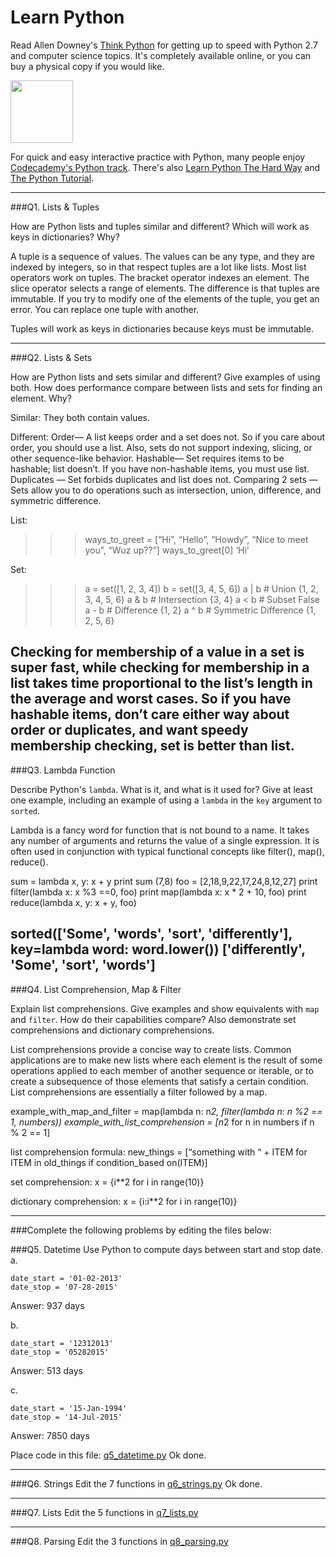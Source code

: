 # Learn Python

Read Allen Downey's [Think Python](http://www.greenteapress.com/thinkpython/) for getting up to speed with Python 2.7 and computer science topics. It's completely available online, or you can buy a physical copy if you would like.

<a href="http://www.greenteapress.com/thinkpython/"><img src="img/think_python.png" style="width: 100px;" target="_blank"></a>

For quick and easy interactive practice with Python, many people enjoy [Codecademy's Python track](http://www.codecademy.com/en/tracks/python). There's also [Learn Python The Hard Way](http://learnpythonthehardway.org/book/) and [The Python Tutorial](https://docs.python.org/2/tutorial/).

---

###Q1. Lists &amp; Tuples

How are Python lists and tuples similar and different? Which will work as keys in dictionaries? Why?

A tuple is a sequence of values. The values can be any type, and they are indexed by integers, so in that respect tuples are a lot like lists. Most list operators work on tuples. The bracket operator indexes an element. The slice operator selects a range of elements. The difference is that tuples are immutable. If you try to modify one of the elements of the tuple, you get an error. You can replace one tuple with another.

Tuples will work as keys in dictionaries because keys must be immutable.


---

###Q2. Lists &amp; Sets

How are Python lists and sets similar and different? Give examples of using both. How does performance compare between lists and sets for finding an element. Why?

Similar:
They both contain values. 

Different:
Order—
A list keeps order and a set does not. So if you care about order, you should use a list. Also, sets do not support indexing, slicing, or other sequence-like behavior.
Hashable—
Set requires items to be hashable; list doesn’t. If you have non-hashable items, you must use list.
Duplicates —
Set forbids duplicates and list does not.
Comparing 2 sets —
Sets allow you to do operations such as intersection, union, difference, and symmetric difference. 

List:
>>>ways_to_greet = [“Hi”, “Hello”, “Howdy”, “Nice to meet you”, “Wuz up??”]
>>>ways_to_greet[0]
‘Hi’

Set:
>>> a = set([1, 2, 3, 4])
>>> b = set([3, 4, 5, 6])
>>> a | b # Union
{1, 2, 3, 4, 5, 6}
>>> a & b # Intersection
{3, 4}
>>> a < b # Subset
False
>>> a - b # Difference
{1, 2}
>>> a ^ b # Symmetric Difference
{1, 2, 5, 6}

Checking for membership of a value in a set is super fast, while checking for membership in a list takes time proportional to the list’s length in the average and worst cases. So if you have hashable items, don’t care either way about order or duplicates, and want speedy membership checking, set is better than list.
---

###Q3. Lambda Function

Describe Python's `lambda`. What is it, and what is it used for? Give at least one example, including an example of using a `lambda` in the `key` argument to `sorted`.

Lambda is a fancy word for function that is not bound to a name.  It takes any number of arguments and returns the value of a single expression. It is often used in conjunction with typical functional concepts like filter(), map(), reduce().

sum = lambda x, y:   x + y
print sum (7,8)
foo = [2,18,9,22,17,24,8,12,27]
print filter(lambda x: x %3 ==0, foo)
print map(lambda x: x * 2 + 10, foo)
print reduce(lambda x, y: x + y, foo)

sorted(['Some', 'words', 'sort', 'differently'], key=lambda word: word.lower())
['differently', 'Some', 'sort', 'words']
---

###Q4. List Comprehension, Map &amp; Filter

Explain list comprehensions. Give examples and show equivalents with `map` and `filter`. How do their capabilities compare? Also demonstrate set comprehensions and dictionary comprehensions.

List comprehensions provide a concise way to create lists. Common applications are to make new lists where each element is the result of some operations applied to each member of another sequence or iterable, or to create a subsequence of those elements that satisfy a certain condition. List comprehensions are essentially a filter followed by a map.

example_with_map_and_filter = map(lambda n: n*2, filter(lambda n: n %2 == 1, numbers))
example_with_list_comprehension = [n*2 for n in numbers if n % 2 == 1]

list comprehension formula:
new_things = [“something with “ + ITEM for ITEM in old_things if condition_based on(ITEM)]

set comprehension:
x = {i**2 for i in range(10)}

dictionary comprehension:
x = {i:i**2 for i in range(10)}

---

###Complete the following problems by editing the files below:

###Q5. Datetime
Use Python to compute days between start and stop date.   
a.  

```
date_start = '01-02-2013'    
date_stop = '07-28-2015'
```
Answer: 937 days

b.  
```
date_start = '12312013'  
date_stop = '05282015'  
```

Answer: 513 days

c.  
```
date_start = '15-Jan-1994'      
date_stop = '14-Jul-2015'  
```

Answer: 7850 days

Place code in this file: [q5_datetime.py](python/q5_datetime.py)
Ok done.

---

###Q6. Strings
Edit the 7 functions in [q6_strings.py](python/q6_strings.py)
Ok done.

---

###Q7. Lists
Edit the 5 functions in [q7_lists.py](python/q7_lists.py)

---

###Q8. Parsing
Edit the 3 functions in [q8_parsing.py](python/q8_parsing.py)





